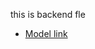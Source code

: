 this is backend fle

- [Model link](https://www.figma.com/make/uZqyzSsdKY1LgXLqWkdYEs/Event-Management-Platform?fullscreen=1)